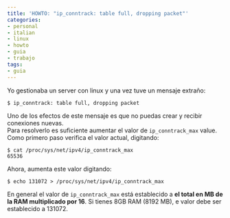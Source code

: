 ```yaml
---
title: 'HOWTO: "ip_conntrack: table full, dropping packet"'
categories:
- personal
- italian
- linux
- howto
- guia
- trabajo
tags:
- guia
---
```

Yo gestionaba un server con linux y una vez tuve un mensaje extraño:

```
$ ip_conntrack: table full, dropping packet
```

Uno de los efectos de este mensaje es que no puedas crear y recibir conexiones
nuevas.  
Para resolverlo es suficiente aumentar el valor de `ip_conntrack_max` value.
Como primero paso verifica el valor actual, digitando:

```
$ cat /proc/sys/net/ipv4/ip_conntrack_max  
65536
```

Ahora, aumenta este valor digitando:

```
$ echo 131072 > /proc/sys/net/ipv4/ip_conntrack_max
```

En general el valor de `ip_conntrack_max` está establecido a **el total en MB
de la RAM multiplicado por 16**. Si tienes 8GB RAM (8192 MB), e valor debe ser
establecido a 131072.
